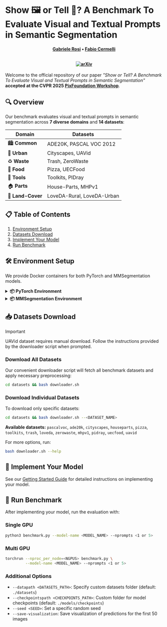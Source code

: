# Show 🖼️ or Tell 📝? A Benchmark To Evaluate Visual and Textual Prompts in Semantic Segmentation

<h4 align="center">
  <a href="https://scholar.google.com/citations?user=8AfX1GcAAAAJ">Gabriele Rosi</a> • <a href="https://fcdl94.github.io/">Fabio Cermelli</a>
  <br><br>
  
  <!--- [![arXiv](https://img.shields.io/badge/arXiv-1234.56789-b31b1b.svg?style=for-the-badge)](https://arxiv.org/abs/1234.56789) -->

  [![arXiv](https://img.shields.io/badge/arXiv-1234.56789-b31b1b.svg)](https://arxiv.org/abs/1234.56789)
    
</h4>

Welcome to the official repository of our paper _"Show or Tell? A Benchmark To Evaluate Visual and Textual Prompts in Semantic Segmentation"_ **accepted at the CVPR 2025 [PixFoundation Workshop](https://sites.google.com/view/pixfoundation)**.

## 🔍 Overview

Our benchmark evaluates visual and textual prompts in semantic segmentation across **7 diverse domains** and **14 datasets**:

| Domain | Datasets |
|--------|----------|
| 🏙️ **Common** | ADE20K, PASCAL VOC 2012 |
| 🚗 **Urban** | Cityscapes, UAVid |
| ♻️ **Waste** | Trash, ZeroWaste |
| 🍕 **Food** | Pizza, UECFood |
| 🔧 **Tools** | Toolkits, PIDray |
| 🏠 **Parts** | House-Parts, MHPv1 |
| 🌳 **Land-Cover** | LoveDA-Rural, LoveDA-Urban |

## 📋 Table of Contents

1. [Environment Setup](#-environment-setup)
2. [Datasets Download](#-datasets-download)
3. [Implement Your Model](#-implement-your-model)
4. [Run Benchmark](#-run-benchmark)

## 🛠️ Environment Setup

We provide Docker containers for both PyTorch and MMSegmentation models.

<details>
  <summary><b>📦 PyTorch Environment</b></summary>

  Our container is based on PyTorch 2.5.1 with CUDA 11.8 and Python 3.11.
  
  **Option 1: Pull from DockerHub**
  ```bash
  docker pull gabrysse/showortell:torch 
  ```

  **Option 2: Build locally**
  ```bash
  cd docker/pytorch && docker build -t gabrysse/showortell:torch .
  ```

  **Running the container**

  Via command line:
  ```bash
  docker run --name=showortell-torch --gpus all -it \
      -v ./ShowOrTell:/workspace/ShowOrTell \
      --shm-size=8G --ulimit memlock=-1 \
      gabrysse/showortell:torch
  ```

  Or using docker compose:
  ```bash
  cd docker/pytorch
  docker compose up -d
  docker attach showortell-torch
  ```
</details>

<details>
  <summary><b>📦 MMSegmentation Environment</b></summary>
  
  For MMSegmentation-based models, you'll need to set up the appropriate environment according to the model's requirements. Please refer to the installation instructions in each model's documentation.
</details>

## 📥 Datasets Download

> [!IMPORTANT]  
> UAVid dataset requires manual download. Follow the instructions provided by the downloader script when prompted.

### Download All Datasets

Our convenient downloader script will fetch all benchmark datasets and apply necessary preprocessing:

```bash
cd datasets && bash downloader.sh
```

### Download Individual Datasets

To download only specific datasets:

```bash
cd datasets && bash downloader.sh --<DATASET_NAME>
```

**Available datasets:** `pascalvoc`, `ade20k`, `cityscapes`, `houseparts`, `pizza`, `toolkits`, `trash`, `loveda`, `zerowaste`, `mhpv1`, `pidray`, `uecfood`, `uavid`

For more options, run:
```bash
bash downloader.sh --help
```

## 🧩 Implement Your Model

See our [Getting Started Guide](models/README.md) for detailed instructions on implementing your model.

## 🚀 Run Benchmark

After implementing your model, run the evaluation with:

### Single GPU
```bash
python3 benchmark.py --model-name <MODEL_NAME> --nprompts <1 or 5>
```

### Multi GPU
```bash
torchrun --nproc_per_node=<NGPUS> benchmark.py \
         --model-name <MODEL_NAME> --nprompts <1 or 5>
```

### Additional Options

- `--datapath <DATASETS_PATH>`: Specify custom datasets folder (default: `./datasets`)
- `--checkpointspath <CHECKPOINTS_PATH>`: Custom folder for model checkpoints (default: `./models/checkpoints`)
- `--seed <SEED>`: Set a specific random seed
- `--save-visualization`: Save visualization of predictions for the first 50 images